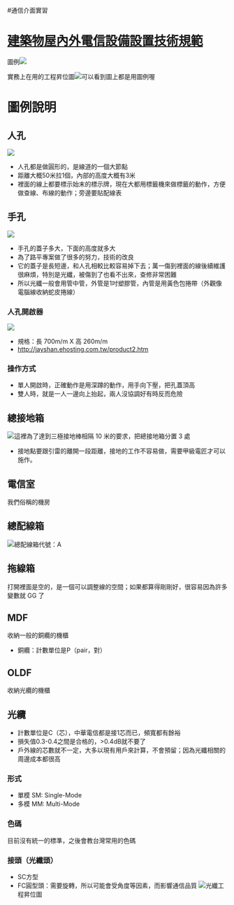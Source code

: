 #通信介面實習

# [建築物屋內外電信設備設置技術規範](https://www.ncc.gov.tw/chinese/files/16072/3600_2547_160810_1.pdf)

圖例![](../img/Pasted%20image%2020201027083921.png)

實務上在用的工程昇位圖![](../img/Pasted%20image%2020201027084314.png)可以看到圖上都是用圖例喔

# 圖例說明

## 人孔
![](../img/Pasted%20image%2020201027091144.png)
- 人孔都是做圓形的，是線道的一個大節點
- 距離大概50米拉1個，內部的高度大概有3米
- 裡面的線上都要標示始末的標示牌，現在大都用標籤機來做標籤的動作，方便做查線、布線的動作；旁邊要貼配線表

## 手孔
![](../img/Pasted%20image%2020201027091358.png)
- 手孔的蓋子多大，下面的高度就多大
- 為了路平專案做了很多的努力，技術的改良
- 它的蓋子是長短邊，和人孔相較比較容易掉下去；萬一傷到裡面的線後續維護很麻煩，特別是光纖，被傷到了也看不出來，查修非常困難
- 所以光纖一般會用管中管，外管是1吋塑膠管，內管是用黃色包捲帶（外觀像電腦線收納蛇皮捲線）

### 人孔開啟器
![](../img/Pasted%20image%2020201027091829.png)
- 規格：長 700m/m X 高 260m/m
- http://jayshan.ehosting.com.tw/product2.htm

### 操作方式
- 單人開啟時，正確動作是用深蹲的動作，用手向下壓，把孔蓋頂高
- 雙人時，就是一人一邊向上抬起，兩人沒協調好有時反而危險

## 總接地箱
![](../img/Pasted%20image%2020201027092408.png)這裡為了達到三極接地棒相隔 10 米的要求，把總接地箱分置 3 處
- 接地點要跟引雷的離開一段距離，接地的工作不容易做，需要甲級電匠才可以施作。

## 電信室
我們俗稱的機房

## 總配線箱
![](../img/Pasted%20image%2020201027092634.png)總配線箱代號：A

## 拖線箱
打開裡面是空的，是一個可以調整線的空間；如果都算得剛剛好，很容易因為許多變數就 GG 了

## MDF
收納一般的銅纜的機櫃
- 銅纜：計數單位是P（pair，對）

## OLDF
收納光纜的機櫃

## 光纜
- 計數單位是C（芯），中華電信都是接1芯而已，頻寬都有餘裕
- 損失值0.3-0.4之間是合格的，>0.4dB就不要了
- 戶外線的芯數就不一定，大多以現有用戶來計算，不會預留；因為光纖相關的周邊成本都很高

### 形式
- 單模 SM: Single-Mode
- 多模 MM: Multi-Mode

### 色碼
目前沒有統一的標準，之後會教台灣常用的色碼

### 接頭（光纖頭）
- SC方型
- FC圓型頭：需要旋轉，所以可能會受角度等因素，而影響通信品質
![](../img/Pasted%20image%2020201027093438.png)光纖工程昇位圖
